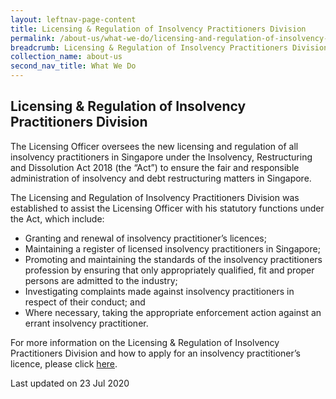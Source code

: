 ```yaml
---
layout: leftnav-page-content
title: Licensing & Regulation of Insolvency Practitioners Division
permalink: /about-us/what-we-do/licensing-and-regulation-of-insolvency-practitioners-division/
breadcrumb: Licensing & Regulation of Insolvency Practitioners Division
collection_name: about-us
second_nav_title: What We Do
---
```


Licensing & Regulation of Insolvency Practitioners Division 
---

The Licensing Officer oversees the new licensing and regulation of all insolvency practitioners in Singapore under the Insolvency, Restructuring and Dissolution Act 2018 (the “Act”) to ensure the fair and responsible administration of insolvency and debt restructuring matters in Singapore.

The Licensing and Regulation of Insolvency Practitioners Division was established to assist the Licensing Officer with his statutory functions under the Act, which include: 

<ul>
  <li>Granting and renewal of insolvency practitioner’s licences;</li>
  <li>Maintaining a register of licensed insolvency practitioners in Singapore;</li>
  <li>Promoting and maintaining the standards of the insolvency practitioners profession by ensuring that only appropriately qualified, fit and proper persons are admitted to the industry;</li>
  <li>Investigating complaints made against insolvency practitioners in respect of their conduct; and</li>
  <li>Where necessary, taking the appropriate enforcement action against an errant insolvency practitioner.</li>
</ul>

For more information on the Licensing & Regulation of Insolvency Practitioners Division and how to apply for an insolvency practitioner’s licence, please click [here](https://lripd.mlaw.gov.sg).

<p class="right-side-updated">Last updated on 23 Jul 2020</p>
